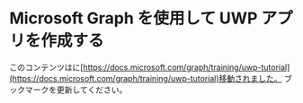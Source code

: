 # <a name="create-uwp-apps-with-microsoft-graph"></a>Microsoft Graph を使用して UWP アプリを作成する

このコンテンツはに[https://docs.microsoft.com/graph/training/uwp-tutorial](https://docs.microsoft.com/graph/training/uwp-tutorial)移動されました。 ブックマークを更新してください。
